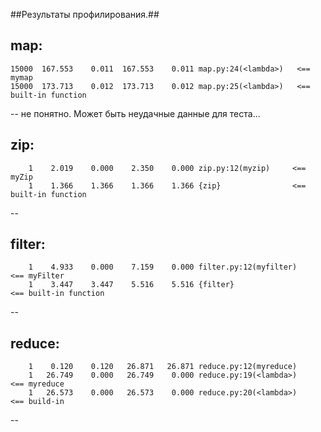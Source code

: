 ##Результаты профилирования.##


map:
--
    15000  167.553    0.011  167.553    0.011 map.py:24(<lambda>)   <== mymap
    15000  173.713    0.012  173.713    0.012 map.py:25(<lambda>)   <== built-in function
--
не понятно. Может быть неудачные данные для теста...

zip:
--
        1    2.019    0.000    2.350    0.000 zip.py:12(myzip)     <== myZip
        1    1.366    1.366    1.366    1.366 {zip}                <== built-in function
--

filter:
--
        1    4.933    0.000    7.159    0.000 filter.py:12(myfilter)     <== myFilter
        1    3.447    3.447    5.516    5.516 {filter}                   <== built-in function
--

reduce:
--
        1    0.120    0.120   26.871   26.871 reduce.py:12(myreduce)
        1   26.749    0.000   26.749    0.000 reduce.py:19(<lambda>)      <== myreduce
        1   26.573    0.000   26.573    0.000 reduce.py:20(<lambda>)      <== build-in 
--

